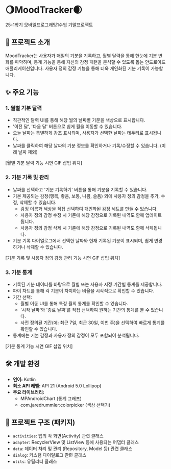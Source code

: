 # 🌖MoodTracker🌒
25-1학기 모바일프로그래밍1수업 기말프로젝트

## 📖 프로젝트 소개

MoodTracker는 사용자가 매일의 기분을 기록하고, 월별 달력을 통해 한눈에 기분 변화를 파악하며, 통계 기능을 통해 자신의 감정 패턴을 분석할 수 있도록 돕는 안드로이드 애플리케이션입니다. 사용자 정의 감정 기능을 통해 더욱 개인화된 기분 기록이 가능합니다.

## ✨ 주요 기능

### 1. 월별 기분 달력
- 직관적인 달력 UI를 통해 해당 월의 날짜별 기분을 색상으로 표시합니다.
- '이전 달', '다음 달' 버튼으로 쉽게 월을 이동할 수 있습니다.
- 오늘 날짜는 특별하게 강조 표시되며, 사용자가 선택한 날짜는 테두리로 표시됩니다.
- 날짜를 클릭하여 해당 날짜의 기분 정보를 확인하거나 기록/수정할 수 있습니다. (미래 날짜 제외)

[월별 기분 달력 기능 시연 GIF 삽입 위치]

### 2. 기분 기록 및 관리
- 날짜를 선택하고 '기분 기록하기' 버튼을 통해 기분을 기록할 수 있습니다.
- 기본 제공되는 감정(행복, 좋음, 보통, 나쁨, 슬픔) 외에 사용자 정의 감정을 추가, 수정, 삭제할 수 있습니다.
    - 감정 이름과 색상을 직접 선택하여 개인화된 감정 세트를 만들 수 있습니다.
    - 사용자 정의 감정 수정 시 기존에 해당 감정으로 기록된 내역도 함께 업데이트 됩니다.
    - 사용자 정의 감정 삭제 시 기존에 해당 감정으로 기록된 내역도 함께 삭제됩니다.
- 기분 기록 다이얼로그에서 선택한 날짜와 현재 기록된 기분이 표시되며, 쉽게 변경하거나 삭제할 수 있습니다.

[기분 기록 및 사용자 정의 감정 관리 기능 시연 GIF 삽입 위치]

### 3. 기분 통계
- 기록된 기분 데이터를 바탕으로 월별 또는 사용자 지정 기간별 통계를 제공합니다.
- 파이 차트를 통해 각 기분이 차지하는 비율을 시각적으로 확인할 수 있습니다.
- 기간 선택:
    - 월별 이동 UI를 통해 특정 월의 통계를 확인할 수 있습니다.
    - '시작 날짜'와 '종료 날짜'를 직접 선택하여 원하는 기간의 통계를 볼 수 있습니다.
    - 사전 정의된 기간(예: 최근 7일, 최근 30일, 이번 주)을 선택하여 빠르게 통계를 확인할 수 있습니다.
- 통계에는 기본 감정과 사용자 정의 감정이 모두 포함되어 분석됩니다.

[기분 통계 기능 시연 GIF 삽입 위치]

## 🛠️ 개발 환경
- **언어:** Kotlin
- **최소 API 레벨:** API 21 (Android 5.0 Lollipop)
- **주요 라이브러리:**
    - MPAndroidChart (통계 그래프)
    - com.jaredrummler:colorpicker (색상 선택기)

## 📂 프로젝트 구조 (패키지)
- `activities`: 앱의 각 화면(Activity) 관련 클래스
- `adapter`: RecyclerView 및 ListView 등에 사용되는 어댑터 클래스
- `data`: 데이터 처리 및 관리 (Repository, Model 등) 관련 클래스
- `dialog`: 커스텀 다이얼로그 관련 클래스
- `utils`: 유틸리티 클래스
